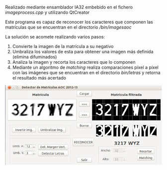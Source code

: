 <p>Realizado mediante ensamblador IA32 embebido en el fichero <em>imageprocess.cpp</em> y utilizando QtCreator</p>
<p>Este programa es capaz de reconocer los caracteres que componen las matrículas que se encuentran en el directorio <em>/bin/imagesaoc</em></p>
<p>La solución se acomete realizando varios pasos:</p>
<ol>
<li>Convierte la imagen de la matrícula a su negativo</li>
<li>Umbraliza los valores de esta para obtener una imagen más definida (elimina difuminados)</li>
<li>Analiza la imagen y recorta los caracteres que lo componen</li>
<li>Mediante un algoritmo de <em>matching</em> realiza comparaciones píxel a píxel con las imágenes que se encuentran en el directorio <em>bin/letras</em> y retorna el resultado más acertado</li>
</ol>
<img src="https://raw.githubusercontent.com/anbarquer/matriculas/master/screen/matricula.png?token=AESI5S7U73H5ACXNWFMXWFK63IGLI"/>

